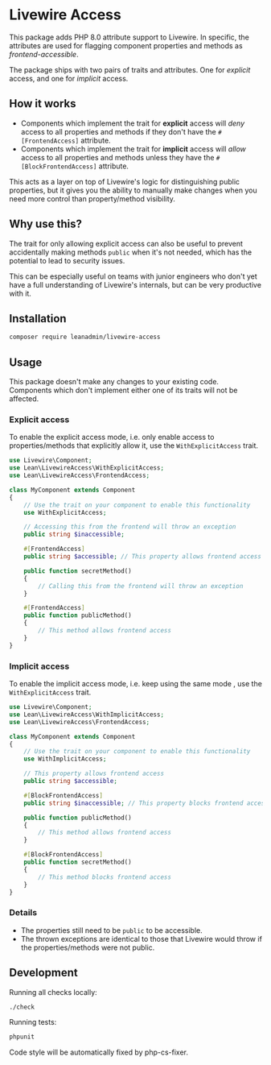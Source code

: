 # Livewire Access

This package adds PHP 8.0 attribute support to Livewire. In specific, the attributes are used for flagging component properties and methods as *frontend-accessible*.

The package ships with two pairs of traits and attributes. One for *explicit* access, and one for *implicit* access.

## How it works

- Components which implement the trait for **explicit** access will *deny* access to all properties and methods if they don't have the `#[FrontendAccess]` attribute.
- Components which implement the trait for **implicit** access will *allow* access to all properties and methods unless they have the `#[BlockFrontendAccess]` attribute.

This acts as a layer on top of Livewire's logic for distinguishing public properties, but it gives you the ability to manually make changes when you need more control than property/method visibility.

## Why use this?

The trait for only allowing explicit access can also be useful to prevent accidentally making methods `public` when it's not needed, which has the potential to lead to security issues.

This can be especially useful on teams with junior engineers who don't yet have a full understanding of Livewire's internals, but can be very productive with it.

## Installation

```sh
composer require leanadmin/livewire-access
```

## Usage

This package doesn't make any changes to your existing code. Components which don't implement either one of its traits will not be affected.

### Explicit access

To enable the explicit access mode, i.e. only enable access to properties/methods that explicitly allow it, use the `WithExplicitAccess` trait.

```php
use Livewire\Component;
use Lean\LivewireAccess\WithExplicitAccess;
use Lean\LivewireAccess\FrontendAccess;

class MyComponent extends Component
{
    // Use the trait on your component to enable this functionality
    use WithExplicitAccess;

    // Accessing this from the frontend will throw an exception
    public string $inaccessible;

    #[FrontendAccess]
    public string $accessible; // This property allows frontend access

    public function secretMethod()
    {
        // Calling this from the frontend will throw an exception
    }

    #[FrontendAccess]
    public function publicMethod()
    {
        // This method allows frontend access
    }
}
```

### Implicit access

To enable the implicit access mode, i.e. keep using the same mode , use the `WithExplicitAccess` trait.

```php
use Livewire\Component;
use Lean\LivewireAccess\WithImplicitAccess;
use Lean\LivewireAccess\FrontendAccess;

class MyComponent extends Component
{
    // Use the trait on your component to enable this functionality
    use WithImplicitAccess;

    // This property allows frontend access
    public string $accessible;

    #[BlockFrontendAccess]
    public string $inaccessible; // This property blocks frontend access

    public function publicMethod()
    {
        // This method allows frontend access
    }

    #[BlockFrontendAccess]
    public function secretMethod()
    {
        // This method blocks frontend access
    }
}
```

### Details

- The properties still need to be `public` to be accessible.
- The thrown exceptions are identical to those that Livewire would throw if the properties/methods were not public.

## Development

Running all checks locally:

```sh
./check
```

Running tests:

```sh
phpunit
```

Code style will be automatically fixed by php-cs-fixer.
